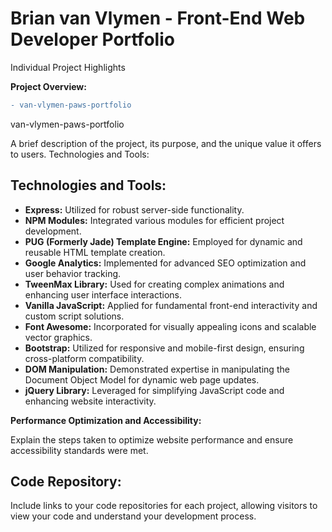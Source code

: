 # Brian van Vlymen - Front-End Web Developer Portfolio 
Individual Project Highlights

**Project Overview:**

```diff
- van-vlymen-paws-portfolio
```

<span class="color:#2048f7, text-align: center">van-vlymen-paws-portfolio</span>

A brief description of the project, its purpose, and the unique value it offers to users.
Technologies and Tools:

## **Technologies and Tools:**

-  **Express:** Utilized for robust server-side functionality.
-  **NPM Modules:** Integrated various modules for efficient project development.
-  **PUG (Formerly Jade) Template Engine:** Employed for dynamic and reusable HTML template creation.
-  **Google Analytics:** Implemented for advanced SEO optimization and user behavior tracking.
-  **TweenMax Library:** Used for creating complex animations and enhancing user interface interactions.
-  **Vanilla JavaScript:** Applied for fundamental front-end interactivity and custom script solutions.
-  **Font Awesome:** Incorporated for visually appealing icons and scalable vector graphics.
-  **Bootstrap:** Utilized for responsive and mobile-first design, ensuring cross-platform compatibility.
-  **DOM Manipulation:** Demonstrated expertise in manipulating the Document Object Model for dynamic web page updates.
-  **jQuery Library:** Leveraged for simplifying JavaScript code and enhancing website interactivity.

**Performance Optimization and Accessibility:**

Explain the steps taken to optimize website performance and ensure accessibility standards were met.

## **Code Repository:**

Include links to your code repositories for each project, allowing visitors to view your code and understand your development process.
